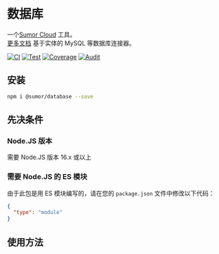 # 数据库

一个[Sumor Cloud](https://sumor.cloud) 工具。  
[更多文档](https://sumor.cloud/database)
基于实体的 MySQL 等数据库连接器。

[![CI](https://github.com/sumor-cloud/database/actions/workflows/ci.yml/badge.svg)](https://github.com/sumor-cloud/database/actions/workflows/ci.yml)
[![Test](https://github.com/sumor-cloud/database/actions/workflows/ut.yml/badge.svg)](https://github.com/sumor-cloud/database/actions/workflows/ut.yml)
[![Coverage](https://github.com/sumor-cloud/database/actions/workflows/coverage.yml/badge.svg)](https://github.com/sumor-cloud/database/actions/workflows/coverage.yml)
[![Audit](https://github.com/sumor-cloud/database/actions/workflows/audit.yml/badge.svg)](https://github.com/sumor-cloud/database/actions/workflows/audit.yml)

## 安装

```bash
npm i @sumor/database --save
```

## 先决条件

### Node.JS 版本

需要 Node.JS 版本 16.x 或以上

### 需要 Node.JS 的 ES 模块

由于此包是用 ES 模块编写的，请在您的 `package.json` 文件中修改以下代码：

```json
{
  "type": "module"
}
```

## 使用方法